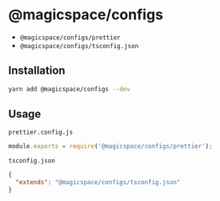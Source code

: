 # @magicspace/configs

- `@magicspace/configs/prettier`
- `@magicspace/configs/tsconfig.json`

## Installation

```bash
yarn add @magicspace/configs --dev
```

## Usage

`prettier.config.js`

```js
module.exports = require('@magicspace/configs/prettier');
```

`tsconfig.json`

```json
{
  "extends": "@magicspace/configs/tsconfig.json"
}
```
